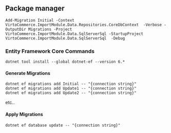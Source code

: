 ## Package manager

```
Add-Migration Initial -Context VirtoCommerce.ImportModule.Data.Repositories.CoreDbContext  -Verbose -OutputDir Migrations -Project VirtoCommerce.ImportModule.Data.SqlServerSql -StartupProject VirtoCommerce.ImportModule.Data.SqlServerSql  -Debug
```

### Entity Framework Core Commands

```
dotnet tool install --global dotnet-ef --version 6.*
```

#### Generate Migrations

```
dotnet ef migrations add Initial -- "{connection string}"
dotnet ef migrations add Update1 -- "{connection string}"
dotnet ef migrations add Update2 -- "{connection string}"
```

etc..

#### Apply Migrations

```
dotnet ef database update -- "{connection string}"
```

